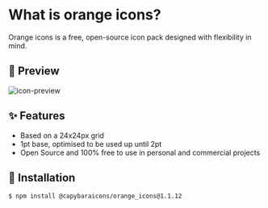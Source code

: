 # What is orange icons?

Orange icons is a free, open-source icon pack designed with flexibility in mind.

## 👀 Preview

![icon-preview](https://github.com/user-attachments/assets/135bce1d-c89f-4fdc-83bc-d9b39dab15f5)

## ✨ Features

- Based on a 24x24px grid
- 1pt base, optimised to be used up until 2pt
- Open Source and 100% free to use in personal and commercial projects

## 📘 Installation
```
$ npm install @capybaraicons/orange_icons@1.1.12
```
